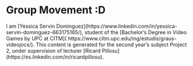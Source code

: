 <h1> Group Movement :D</h1>
<p>I am [Yessica Servin Dominguez](https://www.linkedin.com/in/yessica-servin-dominguez-663175165/), student of the [Bachelor’s Degree in
Video Games by UPC at CITM]( https://www.citm.upc.edu/ing/estudis/graus-videojocs/). 
This content is generated for the second year’s subject Project 2, under supervision of lecturer [Ricard Pillosu](https://es.linkedin.com/in/ricardpillosu).</p>
